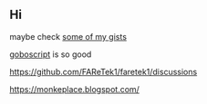 ## Hi

maybe check [some of my gists](http://gist.github.com/FAReTek1)

[goboscript](https://github.com/aspizu/goboscript) is so good

https://github.com/FAReTek1/faretek1/discussions

https://monkeplace.blogspot.com/
